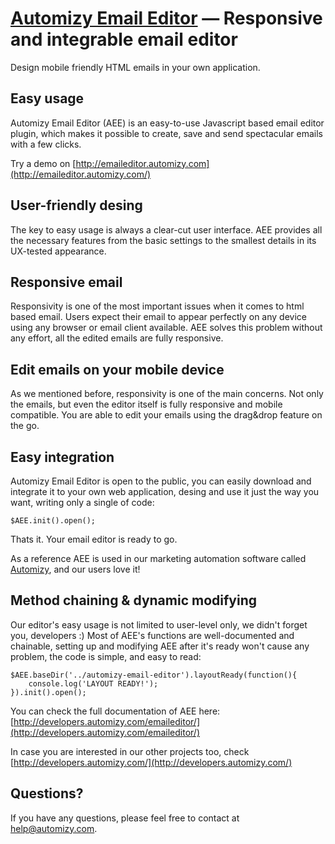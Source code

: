 [Automizy Email Editor](http://emaileditor.automizy.com/) — Responsive and integrable email editor
==============================================================================================
Design mobile friendly HTML emails in your own application.

Easy usage
--------------------------------------
Automizy Email Editor (AEE) is an easy-to-use Javascript based email editor plugin, which makes it possible to create, save and send spectacular emails with a few clicks.

Try a demo on [http://emaileditor.automizy.com](http://emaileditor.automizy.com/)

User-friendly desing
--------------------------------------
The key to easy usage is always a clear-cut user interface. AEE provides all the necessary features from the basic settings to the smallest details in its UX-tested appearance.

Responsive email
--------------------------------------
Responsivity is one of the most important issues when it comes to html based email. Users expect their email to appear perfectly on any device using any browser or email client available. AEE solves this problem without any effort, all the edited emails are fully responsive.

Edit emails on your mobile device
--------------------------------------
As we mentioned before, responsivity is one of the main concerns. Not only the emails, but even the editor itself is fully responsive and mobile compatible. You are able to edit your emails using the drag&drop feature on the go.

Easy integration
--------------------------------------
Automizy Email Editor is open to the public, you can easily download and integrate it to your own web application, desing and use it just the way you want, writing only a single of code:
```
$AEE.init().open();
```
Thats it. Your email editor is ready to go.

As a reference AEE is used in our marketing automation software called [Automizy](http://automizy.com), and our users love it!

Method chaining & dynamic modifying
--------------------------------------
Our editor's easy usage is not limited to user-level only, we didn't forget you, developers :)
Most of AEE's functions are well-documented and chainable, setting up and modifying AEE after it's ready won't cause any problem, the code is simple, and easy to read:
```
$AEE.baseDir('../automizy-email-editor').layoutReady(function(){
    console.log('LAYOUT READY!');
}).init().open();
```

You can check the full documentation of AEE here: [http://developers.automizy.com/emaileditor/](http://developers.automizy.com/emaileditor/)

In case you are interested in our other projects too, check [http://developers.automizy.com/](http://developers.automizy.com/) 

Questions?
----------
If you have any questions, please feel free to contact at [help@automizy.com](mailto:help@automizy.com).
